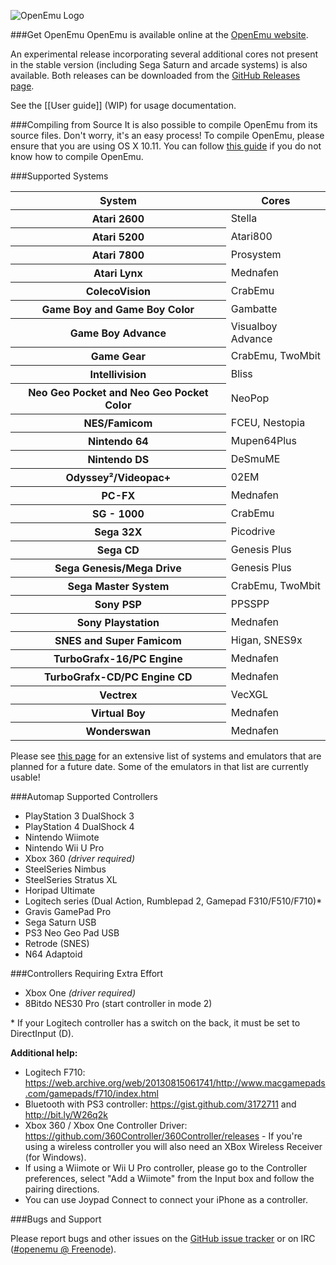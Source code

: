 ![OpenEmu Logo](http://i.imgur.com/I0vCcEj.png)

###Get OpenEmu
OpenEmu is available online at the [OpenEmu website](http://openemu.org).

An experimental release incorporating several additional cores not present in the stable version (including Sega Saturn and arcade systems) is also available. Both releases can be downloaded from the [GitHub Releases page](https://github.com/OpenEmu/OpenEmu/releases).

See the [[User guide]] (WIP) for usage documentation.

###Compiling from Source
It is also possible to compile OpenEmu from its source files. Don't worry, it's an easy process! To compile OpenEmu, please ensure that you are using OS X 10.11. You can follow [this guide](https://github.com/OpenEmu/OpenEmu/wiki/Compiling-From-Source-Guide) if you do not know how to compile OpenEmu.

###Supported Systems
<table>
	<thead>
		<th>System</th>
		<th>Cores</th>
	</thead>
	<tbody>
		<tr>
			<th>Atari 2600</th>
			<td>Stella</td>
		</tr>
		<tr>
			<th>Atari 5200</th>
			<td>Atari800</td>	
		</tr>
		<tr>
			<th>Atari 7800</th>
			<td>Prosystem</td>
		</tr>
		<tr>
			<th>Atari Lynx</th>
			<td>Mednafen</td>
		</tr>
		<tr>
			<th>ColecoVision</th>
			<td>CrabEmu</td>
		</tr>
		<tr>
			<th>Game Boy and Game Boy Color</th>
			<td>Gambatte</td>
		</tr>
		<tr>
			<th>Game Boy Advance</th>
			<td>Visualboy Advance</td>
		</tr>
		<tr>
			<th>Game Gear</th>
			<td>CrabEmu, TwoMbit</td>
		</tr>
		<tr>
			<th>Intellivision</th>
			<td>Bliss</td>
		</tr>
		<tr>
			<th>Neo Geo Pocket and Neo Geo Pocket Color</th>
			<td>NeoPop</td>
		</tr>
		<tr>
			<th>NES/Famicom</th>
			<td>FCEU, Nestopia</td>
		</tr>
		<tr>
			<th>Nintendo 64</th>
			<td>Mupen64Plus</td>
		</tr>
		<tr>
			<th>Nintendo DS</th>
			<td>DeSmuME</td>
		</tr>
		<tr>
			<th>Odyssey²/Videopac+</th>
			<td>02EM</td>
		</tr>
		<tr>
			<th>PC-FX</th>
			<td>Mednafen</td>
		</tr>
		<tr>
			<th>SG - 1000</th>
			<td>CrabEmu</td>
		</tr>
		<tr>
			<th>Sega 32X</th>
			<td>Picodrive</td>
		</tr>
		<tr>
			<th>Sega CD</th>
			<td>Genesis Plus</td>
		</tr>
		<tr>
			<th>Sega Genesis/Mega Drive</th>
			<td>Genesis Plus</td>
		</tr>
		<tr>
			<th>Sega Master System</th>	
			<td>CrabEmu, TwoMbit</td>
		</tr> 
		<tr>
			<th>Sony PSP</th>
			<td>PPSSPP</td>
		</tr>
		<tr>
			<th>Sony Playstation</th>
			<td>Mednafen</td>
		</tr>
		<tr>
			<th>SNES and Super Famicom</th>
			<td>Higan, SNES9x</td>
		</tr>
		<tr>
			<th>TurboGrafx-16/PC Engine</th>
			<td>Mednafen</td>
		</tr>
		<tr>
			<th>TurboGrafx-CD/PC Engine CD</th>
			<td>Mednafen</td>
		</tr>
		<tr>
			<th>Vectrex</th>
			<td>VecXGL</td>
		</tr>
		<tr>
			<th>Virtual Boy</th>
			<td>Mednafen</td>
		</tr>
		<tr>
			<th>Wonderswan</th>
			<td>Mednafen</td>
		</tr>
	</tbody>
</table>

Please see [this page](https://github.com/OpenEmu/OpenEmu/wiki/Console---Core-Plugin-Status-&-Wishlist) for an extensive list of systems and emulators that are planned for a future date. Some of the emulators in that list are currently usable!

###Automap Supported Controllers
* PlayStation 3 DualShock 3
* PlayStation 4 DualShock 4
* Nintendo Wiimote
* Nintendo Wii U Pro
* Xbox 360 *(driver required)*
* SteelSeries Nimbus
* SteelSeries Stratus XL
* Horipad Ultimate
* Logitech series (Dual Action, Rumblepad 2, Gamepad F310/F510/F710)\*
* Gravis GamePad Pro
* Sega Saturn USB
* PS3 Neo Geo Pad USB
* Retrode (SNES)
* N64 Adaptoid

###Controllers Requiring Extra Effort
* Xbox One *(driver required)*
* 8Bitdo NES30 Pro (start controller in mode 2)

\* If your Logitech controller has a switch on the back, it must be set to DirectInput (D).

**Additional help:**
* Logitech F710: https://web.archive.org/web/20130815061741/http://www.macgamepads.com/gamepads/f710/index.html
* Bluetooth with PS3 controller: https://gist.github.com/3172711 and http://bit.ly/W26q2k
* Xbox 360 / Xbox One Controller Driver: https://github.com/360Controller/360Controller/releases - If you're using a wireless controller you will also need an XBox Wireless Receiver (for Windows).
* If using a Wiimote or Wii U Pro controller, please go to the Controller preferences, select "Add a Wiimote" from the Input box and follow the pairing directions.
* You can use Joypad Connect to connect your iPhone as a controller.

###Bugs and Support

Please report bugs and other issues on the [GitHub issue tracker](https://github.com/OpenEmu/OpenEmu/issues) or on IRC ([#openemu @ Freenode](http://webchat.freenode.net/?channels=openemu)).